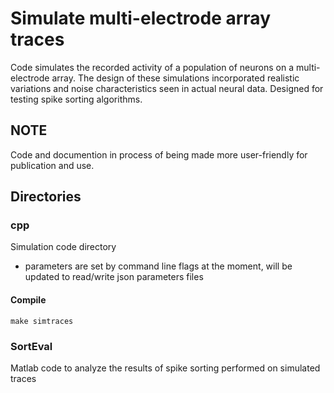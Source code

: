 # Simulate multi-electrode array traces

Code simulates the recorded activity of a population of neurons on a multi-electrode array. The design of these simulations incorporated realistic variations and noise characteristics seen in actual neural data. Designed for testing spike sorting algorithms.

## NOTE

Code and documention in process of being made more user-friendly for publication and use.

## Directories

### cpp

Simulation code directory

* parameters are set by command line flags at the moment, will be updated to read/write json parameters files

#### Compile

```
make simtraces
```

### SortEval
Matlab code to analyze the results of spike sorting performed on simulated traces
